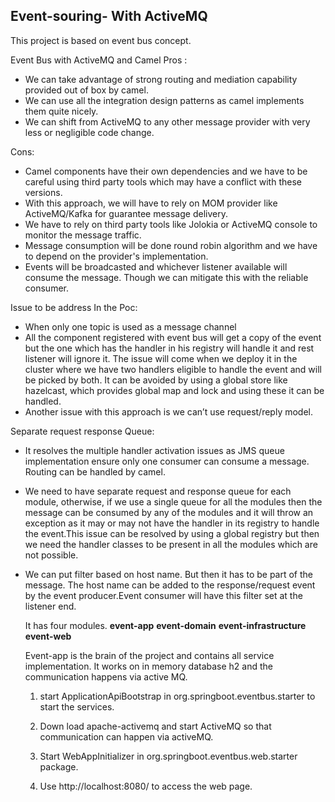 ## Event-souring- With ActiveMQ

This project is based on event bus concept. 

Event Bus with ActiveMQ and Camel
 Pros :

   * We can take advantage of strong routing and mediation capability provided out of box by camel.
   * We can use all the integration design patterns as camel implements them quite nicely.
   * We can shift from ActiveMQ to any other message provider with very less or negligible code change.

Cons:
 * Camel components have their own dependencies and we have to be careful using third party tools which may have a conflict with    these versions.
 * With this approach, we will have to rely on MOM provider like ActiveMQ/Kafka for guarantee message delivery.
 * We have to rely on third party tools like Jolokia or ActiveMQ console to monitor the message traffic.
 * Message consumption will be done  round robin algorithm and we have to depend on the provider's implementation.
 * Events will be broadcasted and whichever listener available will consume the message. Though we can mitigate this with the  reliable consumer.


Issue to be address In the Poc:
* When only one topic is used as a message channel
* All the component registered with event bus will get a copy of the event but  the one which has the handler in his 
  registry will handle it and rest listener will ignore it. The issue will come when we deploy  it in the cluster where 
  we have two handlers eligible to handle the event and will be picked by both. It can be avoided by using a global 
  store like hazelcast, which provides global map and lock and using these it can be handled.
* Another issue with this approach is we can’t use request/reply model.


Separate request response Queue:
* It resolves the multiple handler activation issues as JMS queue implementation ensure only one consumer can consume a message.
  Routing can be handled by camel.
* We need to have separate request and response queue for each module, otherwise, if we use a single queue for all the 
  modules then the message can be consumed by any of the modules and it will throw an exception as it may or may not have 
  the handler in its registry to handle the event.This issue can be resolved by using a global registry but then we need 
  the handler classes to be present in all the modules which are not possible.
* We can put filter based on host name. But then it has to be part of the message. The host name can be added to 
  the response/request event by the event producer.Event consumer will have this filter set at the listener end.
      
      
      
   It has four modules.
    **event-app**
    **event-domain**
    **event-infrastructure**
    **event-web**


       
   Event-app is the brain of the project and contains all service implementation.
   It works on in memory database h2 and the communication happens via active MQ.

   1) start ApplicationApiBootstrap in org.springboot.eventbus.starter to start the services.

   2) Down load apache-activemq and  start ActiveMQ so that communication can happen via activeMQ.

   3) Start WebAppInitializer  in org.springboot.eventbus.web.starter package.

   4) Use http://localhost:8080/ to access the web page.


